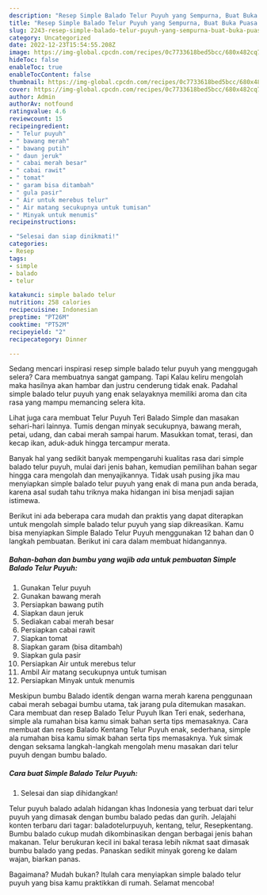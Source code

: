 ```yaml
---
description: "Resep Simple Balado Telur Puyuh yang Sempurna, Buat Buka Puasa Menggugah Selera"
title: "Resep Simple Balado Telur Puyuh yang Sempurna, Buat Buka Puasa Menggugah Selera"
slug: 2243-resep-simple-balado-telur-puyuh-yang-sempurna-buat-buka-puasa-menggugah-selera
category: Uncategorized
date: 2022-12-23T15:54:55.208Z
image: https://img-global.cpcdn.com/recipes/0c7733618bed5bcc/680x482cq70/simple-balado-telur-puyuh-foto-resep-utama.jpg
hideToc: false
enableToc: true
enableTocContent: false
thumbnail: https://img-global.cpcdn.com/recipes/0c7733618bed5bcc/680x482cq70/simple-balado-telur-puyuh-foto-resep-utama.jpg
cover: https://img-global.cpcdn.com/recipes/0c7733618bed5bcc/680x482cq70/simple-balado-telur-puyuh-foto-resep-utama.jpg
author: Admin
authorAv: notfound
ratingvalue: 4.6
reviewcount: 15
recipeingredient:
- " Telur puyuh"
- " bawang merah"
- " bawang putih"
- " daun jeruk"
- " cabai merah besar"
- " cabai rawit"
- " tomat"
- " garam bisa ditambah"
- " gula pasir"
- " Air untuk merebus telur"
- " Air matang secukupnya untuk tumisan"
- " Minyak untuk menumis"
recipeinstructions:

- "Selesai dan siap dinikmati!"
categories:
- Resep
tags:
- simple
- balado
- telur

katakunci: simple balado telur 
nutrition: 258 calories
recipecuisine: Indonesian
preptime: "PT26M"
cooktime: "PT52M"
recipeyield: "2"
recipecategory: Dinner

---
```



Sedang mencari inspirasi resep simple balado telur puyuh yang menggugah selera? Cara membuatnya sangat gampang. Tapi Kalau keliru mengolah maka hasilnya akan hambar dan justru cenderung tidak enak. Padahal simple balado telur puyuh yang enak selayaknya memiliki aroma dan cita rasa yang mampu memancing selera kita.


Lihat juga cara membuat Telur Puyuh Teri Balado Simple dan masakan sehari-hari lainnya. Tumis dengan minyak secukupnya, bawang merah, petai, udang, dan cabai merah sampai harum. Masukkan tomat, terasi, dan kecap ikan, aduk-aduk hingga tercampur merata.

Banyak hal yang sedikit banyak mempengaruhi kualitas rasa dari simple balado telur puyuh, mulai dari jenis bahan, kemudian pemilihan bahan segar hingga cara mengolah dan menyajikannya. Tidak usah pusing jika mau menyiapkan simple balado telur puyuh yang enak di mana pun anda berada, karena asal sudah tahu triknya maka hidangan ini bisa menjadi sajian istimewa.


Berikut ini ada beberapa cara mudah dan praktis yang dapat diterapkan untuk mengolah simple balado telur puyuh yang siap dikreasikan. Kamu bisa menyiapkan Simple Balado Telur Puyuh menggunakan 12 bahan dan 0 langkah pembuatan. Berikut ini cara dalam membuat hidangannya.

<!--inarticleads1-->

##### Bahan-bahan dan bumbu yang wajib ada untuk pembuatan Simple Balado Telur Puyuh:

1. Gunakan  Telur puyuh
1. Gunakan  bawang merah
1. Persiapkan  bawang putih
1. Siapkan  daun jeruk
1. Sediakan  cabai merah besar
1. Persiapkan  cabai rawit
1. Siapkan  tomat
1. Siapkan  garam (bisa ditambah)
1. Siapkan  gula pasir
1. Persiapkan  Air untuk merebus telur
1. Ambil  Air matang secukupnya untuk tumisan
1. Persiapkan  Minyak untuk menumis


Meskipun bumbu Balado identik dengan warna merah karena penggunaan cabai merah sebagai bumbu utama, tak jarang pula ditemukan masakan. Cara membuat dan resep Balado Telur Puyuh Ikan Teri enak, sederhana, simple ala rumahan bisa kamu simak bahan serta tips memasaknya. Cara membuat dan resep Balado Kentang Telur Puyuh enak, sederhana, simple ala rumahan bisa kamu simak bahan serta tips memasaknya. Yuk simak dengan seksama langkah-langkah mengolah menu masakan dari telur puyuh dengan bumbu balado. 

<!--inarticleads2-->

##### Cara buat Simple Balado Telur Puyuh:


1. Selesai dan siap dihidangkan!

Telur puyuh balado adalah hidangan khas Indonesia yang terbuat dari telur puyuh yang dimasak dengan bumbu balado pedas dan gurih. Jelajahi konten terbaru dari tagar: baladotelurpuyuh, kentang, telur, Resepkentang. Bumbu balado cukup mudah dikombinasikan dengan berbagai jenis bahan makanan. Telur berukuran kecil ini bakal terasa lebih nikmat saat dimasak bumbu balado yang pedas. Panaskan sedikit minyak goreng ke dalam wajan, biarkan panas. 

Bagaimana? Mudah bukan? Itulah cara menyiapkan simple balado telur puyuh yang bisa kamu praktikkan di rumah. Selamat mencoba!
